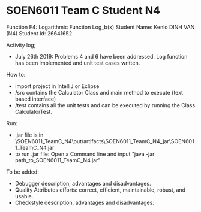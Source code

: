 # SOEN6011 Team C Student N4
Function F4: Logarithmic Function Log_b(x)
Student Name: Kenlo DINH VAN (N4)
Student Id: 26641652

Activity log;
- July 26th 2019: Problems 4 and 6 have been addressed. Log function has been implemented and unit test cases written.

How to:
- import project in IntelliJ or Eclipse
- /src contains the Calculator Class and main method to execute (text based interface)
- /test contains all the unit tests and can be executed by running the Class CalculatorTest.

Run:
- .jar file is in \SOEN6011_TeamC_N4\out\artifacts\SOEN6011_TeamC_N4_jar\SOEN6011_TeamC_N4.jar
- to run .jar file: Open a Command line and input "java -jar path_to_SOEN6011_TeamC_N4.jar"

To be added:
- Debugger description, advantages and disadvantages.
- Quality Attributes efforts: correct, efficient, maintainable, robust, and usable.
- Checkstyle description, advantages and disadvantages.